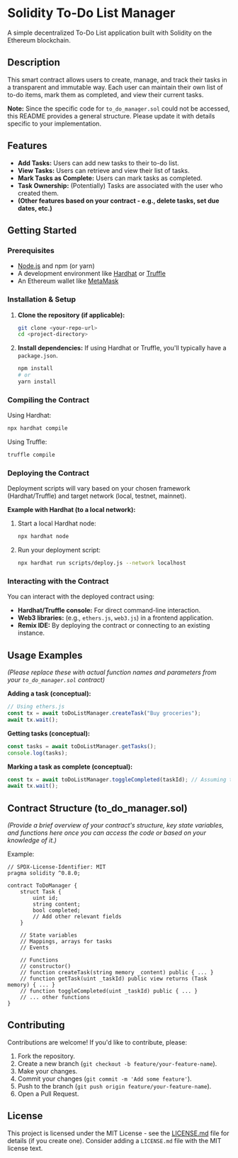 # Solidity To-Do List Manager

A simple decentralized To-Do List application built with Solidity on the Ethereum blockchain.

## Description

This smart contract allows users to create, manage, and track their tasks in a transparent and immutable way. Each user can maintain their own list of to-do items, mark them as completed, and view their current tasks.

**Note:** Since the specific code for `to_do_manager.sol` could not be accessed, this README provides a general structure. Please update it with details specific to your implementation.

## Features

*   **Add Tasks:** Users can add new tasks to their to-do list.
*   **View Tasks:** Users can retrieve and view their list of tasks.
*   **Mark Tasks as Complete:** Users can mark tasks as completed.
*   **Task Ownership:** (Potentially) Tasks are associated with the user who created them.
*   **(Other features based on your contract - e.g., delete tasks, set due dates, etc.)**

## Getting Started

### Prerequisites

*   [Node.js](https://nodejs.org/) and npm (or yarn)
*   A development environment like [Hardhat](https://hardhat.org/) or [Truffle](https://www.trufflesuite.com/truffle)
*   An Ethereum wallet like [MetaMask](https://metamask.io/)

### Installation & Setup

1.  **Clone the repository (if applicable):**
    ```bash
    git clone <your-repo-url>
    cd <project-directory>
    ```

2.  **Install dependencies:**
    If using Hardhat or Truffle, you'll typically have a `package.json`.
    ```bash
    npm install
    # or
    yarn install
    ```

### Compiling the Contract

Using Hardhat:
```bash
npx hardhat compile
```

Using Truffle:
```bash
truffle compile
```

### Deploying the Contract

Deployment scripts will vary based on your chosen framework (Hardhat/Truffle) and target network (local, testnet, mainnet).

**Example with Hardhat (to a local network):**
1.  Start a local Hardhat node:
    ```bash
    npx hardhat node
    ```
2.  Run your deployment script:
    ```bash
    npx hardhat run scripts/deploy.js --network localhost
    ```

### Interacting with the Contract

You can interact with the deployed contract using:
*   **Hardhat/Truffle console:** For direct command-line interaction.
*   **Web3 libraries:** (e.g., `ethers.js`, `web3.js`) in a frontend application.
*   **Remix IDE:** By deploying the contract or connecting to an existing instance.

## Usage Examples

*(Please replace these with actual function names and parameters from your `to_do_manager.sol` contract)*

**Adding a task (conceptual):**
```javascript
// Using ethers.js
const tx = await toDoListManager.createTask("Buy groceries");
await tx.wait();
```

**Getting tasks (conceptual):**
```javascript
const tasks = await toDoListManager.getTasks();
console.log(tasks);
```

**Marking a task as complete (conceptual):**
```javascript
const tx = await toDoListManager.toggleCompleted(taskId); // Assuming taskId is the identifier
await tx.wait();
```

## Contract Structure (to_do_manager.sol)

*(Provide a brief overview of your contract's structure, key state variables, and functions here once you can access the code or based on your knowledge of it.)*

Example:
```solidity
// SPDX-License-Identifier: MIT
pragma solidity ^0.8.0;

contract ToDoManager {
    struct Task {
        uint id;
        string content;
        bool completed;
        // Add other relevant fields
    }

    // State variables
    // Mappings, arrays for tasks
    // Events

    // Functions
    // constructor()
    // function createTask(string memory _content) public { ... }
    // function getTask(uint _taskId) public view returns (Task memory) { ... }
    // function toggleCompleted(uint _taskId) public { ... }
    // ... other functions
}
```

## Contributing

Contributions are welcome! If you'd like to contribute, please:
1.  Fork the repository.
2.  Create a new branch (`git checkout -b feature/your-feature-name`).
3.  Make your changes.
4.  Commit your changes (`git commit -m 'Add some feature'`).
5.  Push to the branch (`git push origin feature/your-feature-name`).
6.  Open a Pull Request.

## License

This project is licensed under the MIT License - see the [LICENSE.md](LICENSE.md) file for details (if you create one).
Consider adding a `LICENSE.md` file with the MIT license text.
